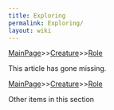 ```yaml
---
title: Exploring
permalink: Exploring/
layout: wiki
---
```


[MainPage](/keeperrl_wiki/ "wikilink")>>[Creature](/keeperrl_wiki/Creature_Guide "wikilink")>>[Role](/keeperrl_wiki/Role "wikilink")

This article has gone missing.

[MainPage](/keeperrl_wiki/ "wikilink")>>[Creature](/keeperrl_wiki/Creature_Guide "wikilink")>>[Role](/keeperrl_wiki/Role "wikilink")

Other items in this section

